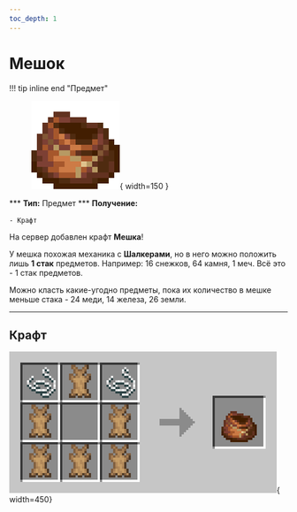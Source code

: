 ```yaml
---
toc_depth: 1
---
```


# Мешок

!!! tip inline end "Предмет"
    <figure markdown="span">
        ![Мешочек](../../assets/items/items/bundle.webp){ width=150 }
    </figure>
    ***
    **Тип:** Предмет
    ***
    **Получение:**
    
    - Крафт

На сервер добавлен крафт **Мешка**!

У мешка похожая механика с **Шалкерами**, но в него можно положить лишь **1 стак** предметов. Например: 16 снежков, 64 камня, 1 меч. Всё это - 1 стак предметов.

Можно класть какие-угодно предметы, пока их количество в мешке меньше стака - 24 меди, 14 железа, 26 земли.

***

## Крафт

![Крафт мешочка](../../assets/crafts/bundle_craft.png){ width=450}